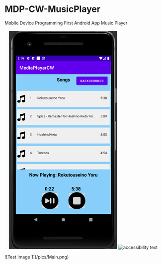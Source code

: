 # MDP-CW-MusicPlayer
Mobile Device Programming First Android App Music Player
<p align="center">
  <img src="\pics\Main.png" width="350" title="hover text">
  <img src="your_relative_path_here_number_2_large_name" width="350" alt="accessibility text">
</p>
![Test Image 1](/pics/Main.png)

